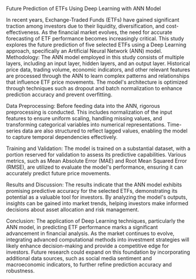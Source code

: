 Future Prediction of ETFs Using Deep Learning with ANN Model

In recent years, Exchange-Traded Funds (ETFs) have gained significant traction among investors due to their liquidity, diversification, and cost-effectiveness. As the financial market evolves, the need for accurate forecasting of ETF performance becomes increasingly critical. This study explores the future prediction of five selected ETFs using a Deep Learning approach, specifically an Artificial Neural Network (ANN) model.
Methodology: The ANN model employed in this study consists of multiple layers, including an input layer, hidden layers, and an output layer. Historical price data, trading volume, economic indicators, and other relevant features are processed through the ANN to learn complex patterns and relationships that influence ETF price movements. The model's architecture is optimized through techniques such as dropout and batch normalization to enhance prediction accuracy and prevent overfitting.

Data Preprocessing: Before feeding data into the ANN, rigorous preprocessing is conducted. This includes normalization of the input features to ensure uniform scaling, handling missing values, and transforming categorical variables into numerical representations. Time-series data are also structured to reflect lagged values, enabling the model to capture temporal dependencies effectively.

Training and Validation: The model is trained on a substantial dataset, with a portion reserved for validation to assess its predictive capabilities. Various metrics, such as Mean Absolute Error (MAE) and Root Mean Squared Error (RMSE), are utilized to evaluate the model's performance, ensuring it can accurately predict future price movements.

Results and Discussion: The results indicate that the ANN model exhibits promising predictive accuracy for the selected ETFs, demonstrating its potential as a valuable tool for investors. By analyzing the model's outputs, insights can be gained into market trends, helping investors make informed decisions about asset allocation and risk management.

Conclusion: The application of Deep Learning techniques, particularly the ANN model, in predicting ETF performance marks a significant advancement in financial analysis. As the market continues to evolve, integrating advanced computational methods into investment strategies will likely enhance decision-making and provide a competitive edge for investors. Future research could expand on this foundation by incorporating additional data sources, such as social media sentiment and macroeconomic indicators, to further refine prediction accuracy and robustness.

